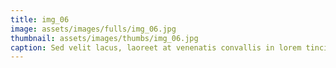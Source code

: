 ```yaml
--- 
title: img_06
image: assets/images/fulls/img_06.jpg 
thumbnail: assets/images/thumbs/img_06.jpg 
caption: Sed velit lacus, laoreet at venenatis convallis in lorem tincidunt. 
--- 
```

